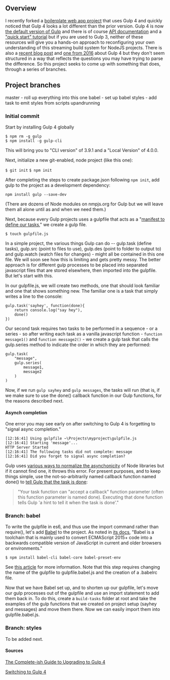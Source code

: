 
## Overview

I recently forked a [boilerplate web app project](https://github.com/jh3y/gulp-boilerplate) that uses Gulp 4 and quickly noticed that Gulp 4 looks a lot different than the prior version. Gulp 4 is now [the default version of Gulp](https://medium.com/gulpjs/version-4-now-default-92c6cd4beb45) and there is of course [API documentation](https://gulpjs.com/docs/en/api/concepts) and a ["quick start" tutorial](https://gulpjs.com/docs/en/getting-started/quick-start) but if you are used to Gulp 3, neither of these resources will give you a hands-on approach to reconfiguring your own understanding of this streaming build system for NodeJS projects.  There is also a [recent blog post](https://www.webstoemp.com/blog/switching-to-gulp4/) and [one from 2016]((https://www.joezimjs.com/javascript/complete-guide-upgrading-gulp-4/)) about Gulp 4 but they don't seem structured in a way that reflects the questions you may have trying to parse the difference. So this project seeks to come up with something that does, through a series of branches.

## Project branches

master - roll up everything into this one
babel - set up babel
styles - add task to emit styles from 
scripts
upandrunning

### Initial commit

Start by installing Gulp 4 globally

```
$ npm rm -g gulp
$ npm install -g gulp-cli
```

This will bring you to "CLI version" of 3.9.1 and a "Local Version" of 4.0.0.

Next, initialize a new git-enabled, node project (like this one):

`$ git init`
`$ npm init`

After completing the steps to create package.json following `npm init`, add gulp to the project as a development dependency:

`npm install gulp --save-dev`

(There are dozens of Node modules on nmpjs.org for Gulp but we will leave them all alone until as and when we need them.)

Next, because every Gulp projects uses a gulpfile that acts as a "[manifest to define our tasks](http://brandonclapp.com/what-is-gulp-js-and-why-use-it/)," we create a gulp file.

`$ touch gulpfile.js`

In a simple project, the various things Gulp can do -- gulp.task (define tasks), gulp.src (point to files to use), gulp.des (point to folder to output to) and gulp.watch (watch files for changes) - might all be contained in this one file. We will soon see how this is limiting and gets pretty messy. The better approach is for different gulp processes to be placed into separated javascript files that are stored elsewhere, then imported into the gulpfile. But let's start with this.

In our gulpfile.js, we will create two methods, one that should look familiar and one that shows something new. The familiar one is a task that simply writes a line to the console:

```
gulp.task('sayhey', function(done){
    return console.log("say hey"),
    done()
})
```

Our second task requires two tasks to be performed in a sequence - or a series - so after writing each task as a vanilla javascript function - `function message1()` and `function message2()` - we create a gulp task that calls the gulp.series method to indicate the order in which they are performed:

```
gulp.task(
    "message",
    gulp.series(
        message1,
        message2
    )
)
```

Now, if we run `gulp sayhey` and `gulp messages`, the tasks will run (that is, if we make sure to use the done() callback function in our Gulp functions, for the reasons described next.

#### Asynch completion

One error you may see early on after switching to Gulp 4 is forgetting to "signal async completion."

```
[12:16:41] Using gulpfile ~\Projects\myproject\gulpfile.js
[12:16:41] Starting 'message'...
HTTP Server Started
[12:16:41] The following tasks did not complete: message
[12:16:41] Did you forget to signal async completion?
```

Gulp uses [various ways to normalize the asynchonicity](https://gulpjs.com/docs/en/getting-started/async-completion) of Node libraries but if it cannot find one, it throws this error. For present purposes, and to keep things simple, use the not-so-arbitrarily named callback function named done() to [tell Gulp that the task is done](https://stackoverflow.com/questions/29694425/what-does-gulp-done-method-do):

> "Your task function can "accept a callback" function parameter (often this function parameter is named done). Executing that done function tells Gulp 'a hint to tell it when the task is done'."

### Branch: babel

To write the gulpfile in es6, and thus use the import command rather than require(), let's add [Babel](https://babeljs.io) to the project. As noted in [its docs](https://babeljs.io/docs/en/), "Babel is a toolchain that is mainly used to convert ECMAScript 2015+ code into a backwards compatible version of JavaScript in current and older browsers or environments." 

`$ npm install babel-cli babel-core babel-preset-env`

See [this article](https://stackoverflow.com/questions/31444350/is-it-possible-write-a-gulpfile-in-es6) for more information. Note that this step requires changing the name of the gulpfile to gulpfile.babel.js and the creation of a .babelrc file.

Now that we have Babel set up, and to shorten up our gulpfile, let's move our gulp processes out of the gulpfile and use an import statement to add them back in. To do this, create a `build-tasks` folder at root and take the examples of the gulp functions that we created on project setup (sayhey and messages) and move them there. Now we can easily import them into gulpfile.babel.js.

### Branch: styles

To be added next.

#### Sources

[The Complete-ish Guide to Upgrading to Gulp 4](https://www.joezimjs.com/javascript/complete-guide-upgrading-gulp-4/)

[Switching to Gulp 4](https://www.webstoemp.com/blog/switching-to-gulp4/)